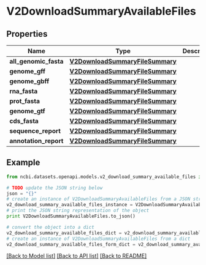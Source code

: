 # V2DownloadSummaryAvailableFiles


## Properties

Name | Type | Description | Notes
------------ | ------------- | ------------- | -------------
**all_genomic_fasta** | [**V2DownloadSummaryFileSummary**](V2DownloadSummaryFileSummary.md) |  | [optional] 
**genome_gff** | [**V2DownloadSummaryFileSummary**](V2DownloadSummaryFileSummary.md) |  | [optional] 
**genome_gbff** | [**V2DownloadSummaryFileSummary**](V2DownloadSummaryFileSummary.md) |  | [optional] 
**rna_fasta** | [**V2DownloadSummaryFileSummary**](V2DownloadSummaryFileSummary.md) |  | [optional] 
**prot_fasta** | [**V2DownloadSummaryFileSummary**](V2DownloadSummaryFileSummary.md) |  | [optional] 
**genome_gtf** | [**V2DownloadSummaryFileSummary**](V2DownloadSummaryFileSummary.md) |  | [optional] 
**cds_fasta** | [**V2DownloadSummaryFileSummary**](V2DownloadSummaryFileSummary.md) |  | [optional] 
**sequence_report** | [**V2DownloadSummaryFileSummary**](V2DownloadSummaryFileSummary.md) |  | [optional] 
**annotation_report** | [**V2DownloadSummaryFileSummary**](V2DownloadSummaryFileSummary.md) |  | [optional] 

## Example

```python
from ncbi.datasets.openapi.models.v2_download_summary_available_files import V2DownloadSummaryAvailableFiles

# TODO update the JSON string below
json = "{}"
# create an instance of V2DownloadSummaryAvailableFiles from a JSON string
v2_download_summary_available_files_instance = V2DownloadSummaryAvailableFiles.from_json(json)
# print the JSON string representation of the object
print V2DownloadSummaryAvailableFiles.to_json()

# convert the object into a dict
v2_download_summary_available_files_dict = v2_download_summary_available_files_instance.to_dict()
# create an instance of V2DownloadSummaryAvailableFiles from a dict
v2_download_summary_available_files_form_dict = v2_download_summary_available_files.from_dict(v2_download_summary_available_files_dict)
```
[[Back to Model list]](../README.md#documentation-for-models) [[Back to API list]](../README.md#documentation-for-api-endpoints) [[Back to README]](../README.md)


